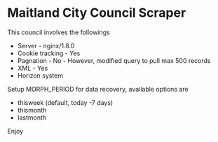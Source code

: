 # Maitland City Council Scraper

This council involves the followings
* Server - nginx/1.8.0
* Cookie tracking - Yes
* Pagnation - No - However, modified query to pull max 500 records
* XML - Yes
* Horizon system

Setup MORPH_PERIOD for data recovery, available options are
* thisweek (default, today -7 days)
* thismonth
* lastmonth

Enjoy
